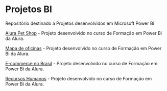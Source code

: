 # Projetos BI
Repositório destinado a Projetos desenvolvidos em Microsoft Power Bi

<a href="https://app.powerbi.com/view?r=eyJrIjoiZjI2ZTczNDEtZThjMi00NmQ1LTg5MTYtNDg2YWRhYzE3MjYzIiwidCI6IjRmYmUwOTk5LTcxNTQtNDVjOC1hYWJhLTQ3NzBiYTZjM2RmMSJ9&pageName=ReportSection">Alura Pet Shop</a> - Projeto desenvolvido no curso de Formação em Power Bi da Alura.

<a href="https://app.powerbi.com/view?r=eyJrIjoiYjc1NjBhZWItOTAzNy00NTc3LTg4YWYtYmY3Zjc3MzBhZjcyIiwidCI6IjRmYmUwOTk5LTcxNTQtNDVjOC1hYWJhLTQ3NzBiYTZjM2RmMSJ9&pageName=ReportSection">Mapa de oficinas</a> - Projeto desenvolvido no curso de Formação em Power Bi da Alura.

<a href="https://app.powerbi.com/view?r=eyJrIjoiMTQxMmE1MTktMmJlMy00ZjI2LTg5ZGEtMTg1YjVlNDliM2E2IiwidCI6IjRmYmUwOTk5LTcxNTQtNDVjOC1hYWJhLTQ3NzBiYTZjM2RmMSJ9">E-commerce no Brasil</a> - Projeto desenvolvido no curso de Formação em Power Bi da Alura.

<a href="https://app.powerbi.com/view?r=eyJrIjoiZWM1Yzc2NDQtOTIwYy00Nzg2LWE1MzEtN2I4NGFjNWRjN2FiIiwidCI6IjRmYmUwOTk5LTcxNTQtNDVjOC1hYWJhLTQ3NzBiYTZjM2RmMSJ9">Recursos Humanos</a> - Projeto desenvolvido no curso de Formação em Power Bi da Alura.
         
         

